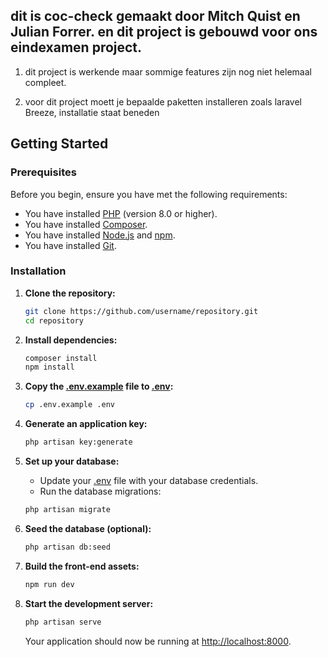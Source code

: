 ## dit is coc-check gemaakt door Mitch Quist en Julian Forrer. en dit project is gebouwd voor ons eindexamen project.

1. dit project is werkende maar sommige features zijn nog niet helemaal compleet.

2. voor dit project moett je bepaalde paketten installeren zoals laravel Breeze, installatie staat beneden

## Getting Started

### Prerequisites

Before you begin, ensure you have met the following requirements:

- You have installed [PHP](https://www.php.net/downloads.php) (version 8.0 or higher).
- You have installed [Composer](https://getcomposer.org/download/).
- You have installed [Node.js](https://nodejs.org/) and [npm](https://www.npmjs.com/get-npm).
- You have installed [Git](https://git-scm.com/downloads).

### Installation

1. **Clone the repository:**

    ```sh
    git clone https://github.com/username/repository.git
    cd repository
    ```

2. **Install dependencies:**

    ```sh
    composer install
    npm install
    ```

3. **Copy the [.env.example](http://_vscodecontentref_/1) file to [.env](http://_vscodecontentref_/2):**

    ```sh
    cp .env.example .env
    ```

4. **Generate an application key:**

    ```sh
    php artisan key:generate
    ```

5. **Set up your database:**

    - Update your [.env](http://_vscodecontentref_/3) file with your database credentials.
    - Run the database migrations:

    ```sh
    php artisan migrate
    ```

6. **Seed the database (optional):**

    ```sh
    php artisan db:seed
    ```

7. **Build the front-end assets:**

    ```sh
    npm run dev
    ```

8. **Start the development server:**

    ```sh
    php artisan serve
    ```

    Your application should now be running at [http://localhost:8000](http://localhost:8000).
